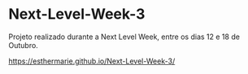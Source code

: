 # Next-Level-Week-3

Projeto realizado durante a Next Level Week, entre os dias 12 e 18 de Outubro.

https://esthermarie.github.io/Next-Level-Week-3/
